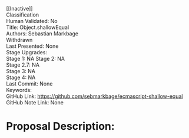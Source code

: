 [[Inactive]]<br>Classification<br>Human Validated: No<br>Title: Object.shallowEqual<br>Authors: Sebastian Markbage<br>Withdrawn<br>Last Presented: None<br>Stage Upgrades:<br>Stage 1: NA
Stage 2: NA  
Stage 2.7: NA  
Stage 3: NA  
Stage 4: NA<br>Last Commit: None<br>Keywords:<br>GitHub Link: https://github.com/sebmarkbage/ecmascript-shallow-equal <br>GitHub Note Link: None
# Proposal Description:<br>